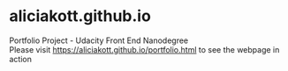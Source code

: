 # aliciakott.github.io
Portfolio Project - Udacity Front End Nanodegree<br/>
Please visit https://aliciakott.github.io/portfolio.html to see the webpage in action
